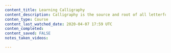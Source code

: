 ```yaml
---
content_title: Learning Calligraphy
content_description: Calligraphy is the source and root of all letterforms. Whether you're an aspiring type designer or lettering artist, or just someone who wants to write beautifully, this course provides you with a springboard to the study of any calligraphic hand. Follow Ina Saltz as she walks you through how to write the basic italic forms using a broad-edged pen. To begin, learn what materials you'll need and how to prepare your writing surface. Next, practice and progress through minuscules, or small letters, majuscules, or capital letters, numbers, and punctuation. Ina also touches on how to write with smaller nib sizes, add flourishes, and use color, as well as how lefties can best tackle calligraphy.
conten_type: Course
content_last_watched_date: 2020-04-07 17:59 UTC
conten_completed: 
content_saved: FALSE
notes_taken_videos:

---
```


